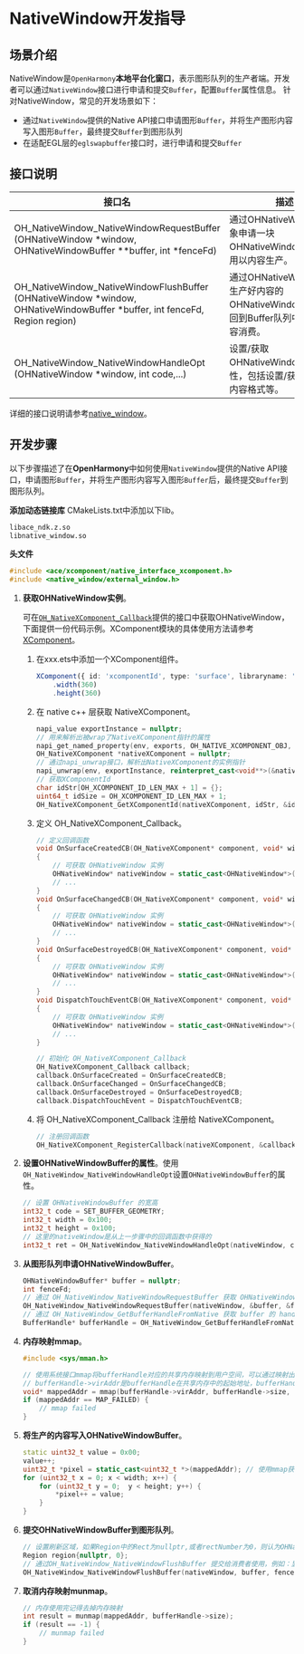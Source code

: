 # NativeWindow开发指导

## 场景介绍

NativeWindow是`OpenHarmony`**本地平台化窗口**，表示图形队列的生产者端。开发者可以通过`NativeWindow`接口进行申请和提交`Buffer`，配置`Buffer`属性信息。
针对NativeWindow，常见的开发场景如下：

* 通过`NativeWindow`提供的Native API接口申请图形`Buffer`，并将生产图形内容写入图形`Buffer`，最终提交`Buffer`到图形队列
* 在适配EGL层的`eglswapbuffer`接口时，进行申请和提交`Buffer`

## 接口说明

| 接口名 | 描述 | 
| -------- | -------- |
| OH_NativeWindow_NativeWindowRequestBuffer (OHNativeWindow \*window, OHNativeWindowBuffer \*\*buffer, int \*fenceFd) | 通过OHNativeWindow对象申请一块OHNativeWindowBuffer，用以内容生产。 | 
| OH_NativeWindow_NativeWindowFlushBuffer (OHNativeWindow \*window, OHNativeWindowBuffer \*buffer, int fenceFd, Region region) | 通过OHNativeWindow将生产好内容的OHNativeWindowBuffer放回到Buffer队列中，用以内容消费。 | 
| OH_NativeWindow_NativeWindowHandleOpt (OHNativeWindow \*window, int code,...) | 设置/获取OHNativeWindow的属性，包括设置/获取宽高、内容格式等。 | 

详细的接口说明请参考[native_window](../reference/native-apis/_native_window.md)。

## 开发步骤

以下步骤描述了在**OpenHarmony**中如何使用`NativeWindow`提供的Native API接口，申请图形`Buffer`，并将生产图形内容写入图形`Buffer`后，最终提交`Buffer`到图形队列。

**添加动态链接库**
CMakeLists.txt中添加以下lib。
```txt
libace_ndk.z.so
libnative_window.so
```

**头文件**
```c++
#include <ace/xcomponent/native_interface_xcomponent.h>
#include <native_window/external_window.h>
```

1. **获取OHNativeWindow实例**。

    可在[`OH_NativeXComponent_Callback`](../reference/native-apis/_o_h___native_x_component___callback.md)提供的接口中获取OHNativeWindow，下面提供一份代码示例。XComponent模块的具体使用方法请参考[XComponent](../ui/arkts-common-components-xcomponent.md)。
    1. 在xxx.ets中添加一个XComponent组件。
        ```ts
        XComponent({ id: 'xcomponentId', type: 'surface', libraryname: 'entry'})
            .width(360)
            .height(360)
        ```
    2. 在 native c++ 层获取 NativeXComponent。
        ```c++
        napi_value exportInstance = nullptr;
        // 用来解析出被wrap了NativeXComponent指针的属性
        napi_get_named_property(env, exports, OH_NATIVE_XCOMPONENT_OBJ, &exportInstance);
        OH_NativeXComponent *nativeXComponent = nullptr;
        // 通过napi_unwrap接口，解析出NativeXComponent的实例指针
        napi_unwrap(env, exportInstance, reinterpret_cast<void**>(&nativeXComponent));
        // 获取XComponentId
        char idStr[OH_XCOMPONENT_ID_LEN_MAX + 1] = {};
        uint64_t idSize = OH_XCOMPONENT_ID_LEN_MAX + 1;
        OH_NativeXComponent_GetXComponentId(nativeXComponent, idStr, &idSize);
        ```
    3. 定义 OH_NativeXComponent_Callback。
        ```c++
        // 定义回调函数
        void OnSurfaceCreatedCB(OH_NativeXComponent* component, void* window)
        {
            // 可获取 OHNativeWindow 实例
            OHNativeWindow* nativeWindow = static_cast<OHNativeWindow*>(window);
            // ...
        }
        void OnSurfaceChangedCB(OH_NativeXComponent* component, void* window)
        {
            // 可获取 OHNativeWindow 实例
            OHNativeWindow* nativeWindow = static_cast<OHNativeWindow*>(window);
            // ...
        }
        void OnSurfaceDestroyedCB(OH_NativeXComponent* component, void* window)
        {
            // 可获取 OHNativeWindow 实例
            OHNativeWindow* nativeWindow = static_cast<OHNativeWindow*>(window);
            // ...
        }
        void DispatchTouchEventCB(OH_NativeXComponent* component, void* window)
        {
            // 可获取 OHNativeWindow 实例
            OHNativeWindow* nativeWindow = static_cast<OHNativeWindow*>(window);
            // ...
        }
        ```
        ```c++
        // 初始化 OH_NativeXComponent_Callback
        OH_NativeXComponent_Callback callback;
        callback.OnSurfaceCreated = OnSurfaceCreatedCB;
        callback.OnSurfaceChanged = OnSurfaceChangedCB;
        callback.OnSurfaceDestroyed = OnSurfaceDestroyedCB;
        callback.DispatchTouchEvent = DispatchTouchEventCB;
        ```
   4. 将 OH_NativeXComponent_Callback 注册给 NativeXComponent。
        ```c++
        // 注册回调函数
        OH_NativeXComponent_RegisterCallback(nativeXComponent, &callback);
        ```

2. **设置OHNativeWindowBuffer的属性**。使用`OH_NativeWindow_NativeWindowHandleOpt`设置`OHNativeWindowBuffer`的属性。
    ```c++
    // 设置 OHNativeWindowBuffer 的宽高
    int32_t code = SET_BUFFER_GEOMETRY;
    int32_t width = 0x100;
    int32_t height = 0x100;
    // 这里的nativeWindow是从上一步骤中的回调函数中获得的
    int32_t ret = OH_NativeWindow_NativeWindowHandleOpt(nativeWindow, code, width, height);
    ```

3. **从图形队列申请OHNativeWindowBuffer**。
    ```c++
    OHNativeWindowBuffer* buffer = nullptr;
    int fenceFd;
    // 通过 OH_NativeWindow_NativeWindowRequestBuffer 获取 OHNativeWindowBuffer 实例
    OH_NativeWindow_NativeWindowRequestBuffer(nativeWindow, &buffer, &fenceFd);
    // 通过 OH_NativeWindow_GetBufferHandleFromNative 获取 buffer 的 handle
    BufferHandle* bufferHandle = OH_NativeWindow_GetBufferHandleFromNative(buffer);
    ```

4. **内存映射mmap**。
    ```c++
    #include <sys/mman.h>

    // 使用系统接口mmap将bufferHandle对应的共享内存映射到用户空间，可以通过映射出来的虚拟地址向bufferHandle中写入图像数据
    // bufferHandle->virAddr是bufferHandle在共享内存中的起始地址，bufferHandle->size是bufferHandle在共享内存中的内存占用大小
    void* mappedAddr = mmap(bufferHandle->virAddr, bufferHandle->size, PROT_READ | PROT_WRITE, MAP_SHARED, bufferHandle->fd, 0);
    if (mappedAddr == MAP_FAILED) {
        // mmap failed
    }
    ```

5. **将生产的内容写入OHNativeWindowBuffer**。
    ```c++
    static uint32_t value = 0x00;
    value++;
    uint32_t *pixel = static_cast<uint32_t *>(mappedAddr); // 使用mmap获取到的地址来访问内存
    for (uint32_t x = 0; x < width; x++) {
        for (uint32_t y = 0;  y < height; y++) {
            *pixel++ = value;
        }
    }
    ```

5. **提交OHNativeWindowBuffer到图形队列**。
    ```c++
    // 设置刷新区域，如果Region中的Rect为nullptr,或者rectNumber为0，则认为OHNativeWindowBuffer全部有内容更改。
    Region region{nullptr, 0};
    // 通过OH_NativeWindow_NativeWindowFlushBuffer 提交给消费者使用，例如：显示在屏幕上。
    OH_NativeWindow_NativeWindowFlushBuffer(nativeWindow, buffer, fenceFd, region);
    ```
6. **取消内存映射munmap**。
    ```c++
    // 内存使用完记得去掉内存映射
    int result = munmap(mappedAddr, bufferHandle->size);
    if (result == -1) {
        // munmap failed
    }
    ```
